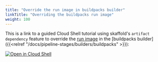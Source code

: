 ```yaml
---
title: "Override the run image in buildpacks builder"
linkTitle: "Overriding the buildpacks run image"
weight: 100
---
```


This is a link to a guided Cloud Shell tutorial using skaffold's `artifact dependency` feature to override the [run image](https://buildpacks.io/docs/concepts/components/stack/) in the [buildpacks builder]({{<relref "/docs/pipeline-stages/builders/buildpacks" >}}):

[![Open in Cloud Shell](https://gstatic.com/cloudssh/images/open-btn.png)](https://ssh.cloud.google.com/cloudshell/open?cloudshell_git_repo=https://github.com/GoogleContainerTools/skaffold&cloudshell_working_dir=codelab/03_buildpacks-runimage-override&cloudshell_workspace=codelab/03_buildpacks-runimage-override&cloudshell_tutorial=tutorial.md)